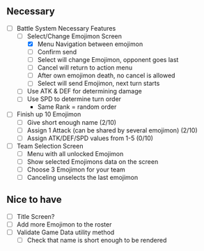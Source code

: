 ## Necessary

- [ ] Battle System Necessary Features
  - [ ] Select/Change Emojimon Screen
    - [x] Menu Navigation between emojimon
    - [ ] Confirm send
    - [ ] Select will change Emojimon, opponent goes last
    - [ ] Cancel will return to action menu
    - [ ] After own emojimon death, no cancel is allowed
    - [ ] Select will send Emojimon, next turn starts
  - [ ] Use ATK & DEF for determining damage
  - [ ] Use SPD to determine turn order
    - Same Rank = random order

- [ ] Finish up 10 Emojimon
  - [ ] Give short enough name (2/10)
  - [ ] Assign 1 Attack (can be shared by several emojimon) (2/10)
  - [ ] Assign ATK/DEF/SPD values from 1-5 (0/10)

- [ ] Team Selection Screen
  - [ ] Menu with all unlocked Emojimon
  - [ ] Show selected Emojimons data on the screen
  - [ ] Choose 3 Emojimon for your team
  - [ ] Canceling unselects the last emojimon

## Nice to have
- [ ] Title Screen?
- [ ] Add more Emojimon to the roster
- [ ] Validate Game Data utility method
  - [ ] Check that name is short enough to be rendered
